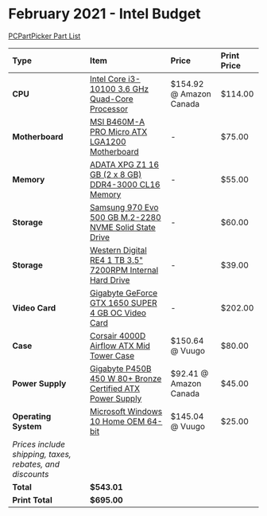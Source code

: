 # February 2021 - Intel Budget

[PCPartPicker Part List](https://ca.pcpartpicker.com/list/8qhFmr)

| Type                                                     | Item                                                                                                                                                                      | Price                   | Print Price |
| :------------------------------------------------------- | :------------------------------------------------------------------------------------------------------------------------------------------------------------------------ | :---------------------- | :---------- |
| **CPU**                                                  | [Intel Core i3-10100 3.6 GHz Quad-Core Processor](https://ca.pcpartpicker.com/product/qtqBD3/intel-core-i3-10100-36-ghz-quad-core-processor-bx8070110100)                 | $154.92 @ Amazon Canada | $114.00     |
| **Motherboard**                                          | [MSI B460M-A PRO Micro ATX LGA1200 Motherboard](https://ca.pcpartpicker.com/product/WMNgXL/msi-b460m-a-pro-micro-atx-lga1200-motherboard-b460m-a-pro)                     | -                       | $75.00      |
| **Memory**                                               | [ADATA XPG Z1 16 GB (2 x 8 GB) DDR4-3000 CL16 Memory](https://ca.pcpartpicker.com/product/KmfhP6/adata-xpg-z1-16-gb-2-x-8-gb-ddr4-3000-memory-ax4u300038g16-dsz1)         | -                       | $55.00      |
| **Storage**                                              | [Samsung 970 Evo 500 GB M.2-2280 NVME Solid State Drive](https://ca.pcpartpicker.com/product/P4ZFf7/samsung-970-evo-500gb-m2-2280-solid-state-drive-mz-v7e500bw)          | -                       | $60.00      |
| **Storage**                                              | [Western Digital RE4 1 TB 3.5" 7200RPM Internal Hard Drive](https://ca.pcpartpicker.com/product/KzTmP6/western-digital-internal-hard-drive-wd1003fbyx)                    | -                       | $39.00      |
| **Video Card**                                           | [Gigabyte GeForce GTX 1650 SUPER 4 GB OC Video Card](https://ca.pcpartpicker.com/product/VX2bt6/gigabyte-geforce-gtx-1650-super-4-gb-oc-video-card-gv-n165soc-4gd)        | -                       | $202.00     |
| **Case**                                                 | [Corsair 4000D Airflow ATX Mid Tower Case](https://ca.pcpartpicker.com/product/bCYQzy/corsair-4000d-airflow-atx-mid-tower-case-cc-9011200-ww)                             | $150.64 @ Vuugo         | $80.00      |
| **Power Supply**                                         | [Gigabyte P450B 450 W 80+ Bronze Certified ATX Power Supply](https://ca.pcpartpicker.com/product/LZMTwP/gigabyte-p-b-450-w-80-bronze-certified-atx-power-supply-gp-p450b) | $92.41 @ Amazon Canada  | $45.00      |
| **Operating System**                                     | [Microsoft Windows 10 Home OEM 64-bit](https://ca.pcpartpicker.com/product/wtgPxr/microsoft-os-kw900140)                                                                  | $145.04 @ Vuugo         | $25.00      |
| _Prices include shipping, taxes, rebates, and discounts_ |
| **Total**                                                | **$543.01**                                                                                                                                                               |
| **Print Total**                                          | **$695.00**                                                                                                                                                               |

